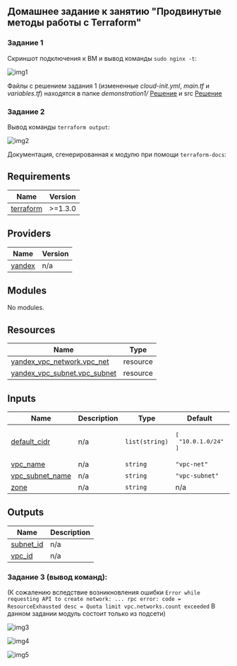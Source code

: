 ## Домашнее задание к занятию "Продвинутые методы работы с Terraform"

### Задание 1

Скриншот подключения к ВМ и вывод команды ```sudo nginx -t```:

![img1](https://github.com/Tichenko/devops-netology/assets/116817153/31e9280d-a54e-4c93-b9de-7fd60d85a9fb)

Файлы с решением задания 1 (измененные _cloud-init.yml_, _main.tf_ и _variables.tf_) находятся в папке _demonstration1/_
[Решение](04/demonstration1) и src [Решение](04/src)


### Задание 2
Вывод команды ```terraform output```:

![img2](https://github.com/Tichenko/devops-netology/assets/116817153/958d7166-9665-432a-86de-f8ad531d412f)


Документация, сгенерированная к модулю при помощи ```terraform-docs```:

## Requirements

| Name | Version |
|------|---------|
| <a name="requirement_terraform"></a> [terraform](#requirement\_terraform) | >=1.3.0 |

## Providers

| Name | Version |
|------|---------|
| <a name="provider_yandex"></a> [yandex](#provider\_yandex) | n/a |

## Modules

No modules.

## Resources

| Name | Type |
|------|------|
| [yandex_vpc_network.vpc_net](https://registry.terraform.io/providers/yandex-cloud/yandex/latest/docs/resources/vpc_network) | resource |
| [yandex_vpc_subnet.vpc_subnet](https://registry.terraform.io/providers/yandex-cloud/yandex/latest/docs/resources/vpc_subnet) | resource |

## Inputs

| Name | Description | Type | Default | Required |
|------|-------------|------|---------|:--------:|
| <a name="input_default_cidr"></a> [default\_cidr](#input\_default\_cidr) | n/a | `list(string)` | <pre>[<br>  "10.0.1.0/24"<br>]</pre> | no |
| <a name="input_vpc_name"></a> [vpc\_name](#input\_vpc\_name) | n/a | `string` | `"vpc-net"` | no |
| <a name="input_vpc_subnet_name"></a> [vpc\_subnet\_name](#input\_vpc\_subnet\_name) | n/a | `string` | `"vpc-subnet"` | no |
| <a name="input_zone"></a> [zone](#input\_zone) | n/a | `string` | n/a | yes |

## Outputs

| Name | Description |
|------|-------------|
| <a name="output_subnet_id"></a> [subnet\_id](#output\_subnet\_id) | n/a |
| <a name="output_vpc_id"></a> [vpc\_id](#output\_vpc\_id) | n/a |


### Задание 3 (вывод команд):

(К сожалению вследствие возникновления ошибки ```Error while requesting API to create network: ... rpc error: code = ResourceExhausted desc = Quota limit vpc.networks.count exceeded``` В данном задании модуль состоит только из подсети)

![img3](https://github.com/Tichenko/devops-netology/assets/116817153/8fa29567-1419-42b0-80fc-f815dc0d4198)

![img4](https://github.com/Tichenko/devops-netology/assets/116817153/20def169-aa85-47d0-a942-a9e01e3b1b08)

![img5](https://github.com/Tichenko/devops-netology/assets/116817153/5c37d8c2-1f76-4fc3-910b-2650ad8d6870)

